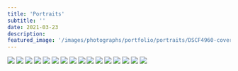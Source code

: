 ```yaml
---
title: 'Portraits'
subtitle: ''
date: 2021-03-23
description: 
featured_image: '/images/photographs/portfolio/portraits/DSCF4960-cover.jpg'
---
```


<div class="gallery" data-columns="3">
    <img src="/images/photographs/portfolio/portraits/DSCF4960.jpg">
    <img src="/images/photographs/portfolio/portraits/DSCF5035.jpg">
    <img src="/images/photographs/portfolio/portraits/DSCF5046-Edit.jpg">
    <img src="/images/photographs/portfolio/portraits/DSF1413.jpg">
    <img src="/images/photographs/portfolio/portraits/DSF2280-Edit.jpg">
    <img src="/images/photographs/portfolio/portraits/DSF2392.jpg">
    <img src="/images/photographs/portfolio/portraits/DSF2835.jpg">
    <img src="/images/photographs/portfolio/portraits/DSF7807.jpg">
    <img src="/images/photographs/portfolio/portraits/DSF7856.jpg">
    <img src="/images/photographs/portfolio/portraits/DSF7915.jpg">
    <img src="/images/photographs/portfolio/portraits/DSF7923.jpg">
    <img src="/images/photographs/portfolio/portraits/DSF8068.jpg">
    <img src="/images/photographs/portfolio/portraits/DSF8096.jpg">
    <img src="/images/photographs/portfolio/portraits/DSF8465.jpg">
    <img src="/images/photographs/portfolio/portraits/DSF8606-Edit.jpg">
    <img src="/images/photographs/portfolio/portraits/R0000178.jpg">
</div>